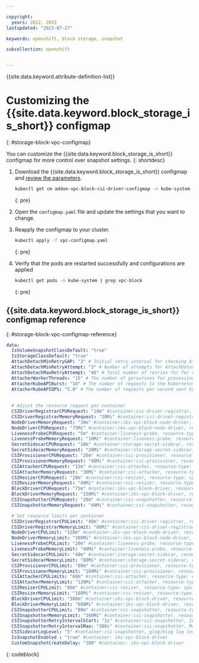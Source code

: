 ```yaml
---

copyright: 
  years: 2022, 2023
lastupdated: "2023-07-27"

keywords: openshift, block storage, snapshot

subcollection: openshift


---
```


{{site.data.keyword.attribute-definition-list}}


# Customizing the {{site.data.keyword.block_storage_is_short}} configmap
{: #storage-block-vpc-configmap}


You can customize the {{site.data.keyword.block_storage_is_short}} configmap for more control over snapshot settings.
{: shortdesc}

1. Download the {{site.data.keyword.block_storage_is_short}} configmap and [review the parameters](#storage-block-vpc-configmap-reference).
    ```sh
    kubectl get cm addon-vpc-block-csi-driver-configmap -n kube-system -o yaml > vpc-configmap.yaml 
    ```
    {: pre}

1. Open the `configmap.yaml` file and update the settings that you want to change.
1. Reapply the configmap to your cluster.
    ```sh
    kubectl apply -f vpc-configmap.yaml
    ```
    {: pre}

1. Verify that the pods are restarted successfully and configurations are applied
    ```sh
    kubectl get pods -n kube-system | grep vpc-block
    ```
    {: pre}


## {{site.data.keyword.block_storage_is_short}} configmap reference
{: #storage-block-vpc-configmap-reference}


```yaml
data:
  IsVolumeSnapshotClassDefault: "true"
  IsStorageClassDefault: "true"
  AttachDetachMinRetryGAP: "3" # Initial retry interval for checking Attach/Detach Status. Default 3 seconds
  AttachDetachMinRetryAttempt: "3" # Number of attempts for AttachDetachMinRetryGAP. Default is 3 retries for 3 seconds retry gap.
  AttachDetachMaxRetryAttempt: "46" # Total number of retries for for checking Attach/Detach Status. Default is 46 times i.e ~7 mins (3 secs * 3 times + 6 secs * 6 times + 10 secs * 10 times)
  AttacherWorkerThreads: "15" # The number of goroutines for processing VolumeAttachments
  AttacherKubeAPIBurst: "10" # The number of requests to the Kubernetes API server, exceeding the QPS, that can be sent at any given time
  AttacherKubeAPIQPS: "5.0" # The number of requests per second sent by a Kubernetes client to the Kubernetes API server.
  
  
  # Adjust the resource request per container
  CSIDriverRegistrarCPURequest: "10m" #container:csi-driver-registrar, resource-type: cpu-request
  CSIDriverRegistrarMemoryRequest: "20Mi" #container:csi-driver-registrar,  resource-type: memory-request
  NodeDriverMemoryRequest: "30m" #container:iks-vpc-block-node-driver, resource-type: cpu-request
  NodeDriverCPURequest: "75Mi" #container:iks-vpc-block-node-driver, resource-type: memory-request
  LivenessProbeCPURequest: "5m" #container:liveness-probe, resource-type: cpu-request
  LivenessProbeMemoryRequest: "10Mi" #container:liveness-probe, resource-type: memory-request
  SecretSidecarCPURequest: "10m" #container:storage-secret-sidecar, resource-type: cpu-request
  SecretSidecarMemoryRequest: "20Mi" #container:storage-secret-sidecar, resource-type: memory-request
  CSIProvisionerCPURequest: "20m" #container:csi-provisioner, resource-type: cpu-request
  CSIProvisionerMemoryRequest: "40Mi" #container:csi-provisioner, resource-type: memory-request
  CSIAttacherCPURequest: "15m" #container:csi-attacher, resource-type: cpu-request
  CSIAttacherMemoryRequest: "30Mi" #container:csi-attacher, resource-type: memory-request
  CSIResizerCPURequest: "20m" #container:csi-resizer, resource-type: cpu-request
  CSIResizerMemoryRequest: "40Mi" #container:csi-resizer, resource-type: memory-request
  BlockDriverCPURequest: "75m" #container:iks-vpc-block-driver, resource-type: cpu-request
  BlockDriverMemoryRequest: "150Mi" #container:iks-vpc-block-driver, resource-type: memory-request
  CSISnapshotterCPURequest: "20m" #container:csi-snapshotter, resource-type: cpu-request
  CSISnapshotterMemoryRequest: "40Mi" #container:csi-snapshotter, resource-type: memory-request

  # Set resource limits per container
  CSIDriverRegistrarCPULimit: "40m" #container:csi-driver-registrar, resource-type: cpu-limit
  CSIDriverRegistrarMemoryLimit: "80Mi" #container:csi-driver-registrar, resource-type: memory-limit
  NodeDriverCPULimit: "120m" #container:iks-vpc-block-node-driver, resource-type: cpu-limit
  NodeDriverMemoryLimit: "300Mi" #container:iks-vpc-block-node-driver, resource-type: memory-limit
  LivenessProbeCPULimit: "20m" #container:liveness-probe, resource-type: cpu-limit
  LivenessProbeMemoryLimit: "40Mi" #container:liveness-probe, resource-type: memory-limit
  SecretSidecarCPULimit: "40m" #container:storage-secret-sidecar, resource-type: cpu-limit
  SecretSidecarMemoryLimit: "80Mi" #container:storage-secret-sidecar, resource-type: memory-limit
  CSIProvisionerCPULimit: "80m" #container:csi-provisioner, resource-type: cpu-limit
  CSIProvisionerMemoryLimit: "160Mi" #container:csi-provisioner, resource-type: memory-limit
  CSIAttacherCPULimits: "60m" #container:csi-attacher, resource-type: cpu-limit
  CSIAttacherMemoryLimit: "120Mi" #container:csi-attacher, resource-type: memory-limit
  CSIResizerCPULimit: "80m" #container:csi-resizer, resource-type: cpu-limit
  CSIResizerMemoryLimit: "160Mi" #container:csi-resizer, resource-type: memory-limit
  BlockDriverCPULimit: "300m" #container:iks-vpc-block-driver, resource-type: cpu-limit
  BlockDriverMemoryLimit: "600Mi" #container:iks-vpc-block-driver, resource-type: memory-limit
  CSISnapshotterCPULimit: "80m" #container:csi-snapshotter, resource-type: cpu-limit
  CSISnapshotterMemoryLimit: "160Mi" #container:csi-snapshotter, resource-type: memory-limit
  CSISnapshotterRetryIntervalStart: "1s" #container:csi-snapshotter, Initial retry interval of failed volume snapshot creation or deletion.
  CSISnapshotterRetryIntervalMax: "300s" #container:csi-snapshotter, Maximum retry interval of failed volume snapshot creation or deletion.
  CSISidecarLogLevel: "5" #container:csi-snapshotter, glog/klog log level
  IsSnapshotEnabled : "true" #container: iks-vpc-block-driver
  CustomSnapshotCreateDelay: "300" #container: iks-vpc-block-driver
```
{: codeblock}

